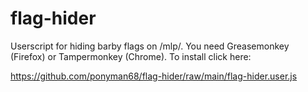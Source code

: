 # flag-hider
Userscript for hiding barby flags on /mlp/. You need Greasemonkey (Firefox) or Tampermonkey (Chrome). To install click here:

https://github.com/ponyman68/flag-hider/raw/main/flag-hider.user.js

